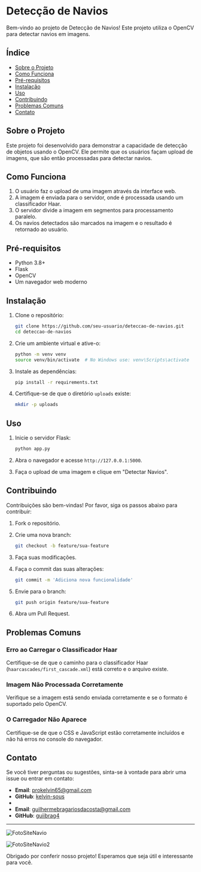 # Detecção de Navios

Bem-vindo ao projeto de Detecção de Navios! Este projeto utiliza o OpenCV para detectar navios em imagens.

## Índice

- [Sobre o Projeto](#sobre-o-projeto)
- [Como Funciona](#como-funciona)
- [Pré-requisitos](#pré-requisitos)
- [Instalação](#instalação)
- [Uso](#uso)
- [Contribuindo](#contribuindo)
- [Problemas Comuns](#problemas-comuns)
- [Contato](#contato)

## Sobre o Projeto

Este projeto foi desenvolvido para demonstrar a capacidade de detecção de objetos usando o OpenCV. Ele permite que os usuários façam upload de imagens, que são então processadas para detectar navios.

## Como Funciona

1. O usuário faz o upload de uma imagem através da interface web.
2. A imagem é enviada para o servidor, onde é processada usando um classificador Haar.
3. O servidor divide a imagem em segmentos para processamento paralelo.
4. Os navios detectados são marcados na imagem e o resultado é retornado ao usuário.

## Pré-requisitos

- Python 3.8+
- Flask
- OpenCV
- Um navegador web moderno

## Instalação

1. Clone o repositório:

    ```sh
    git clone https://github.com/seu-usuario/deteccao-de-navios.git
    cd deteccao-de-navios
    ```

2. Crie um ambiente virtual e ative-o:

    ```sh
    python -m venv venv
    source venv/bin/activate  # No Windows use: venv\Scripts\activate
    ```

3. Instale as dependências:

    ```sh
    pip install -r requirements.txt
    ```

4. Certifique-se de que o diretório `uploads` existe:

    ```sh
    mkdir -p uploads
    ```

## Uso

1. Inicie o servidor Flask:

    ```sh
    python app.py
    ```

2. Abra o navegador e acesse `http://127.0.0.1:5000`.

3. Faça o upload de uma imagem e clique em "Detectar Navios".

## Contribuindo

Contribuições são bem-vindas! Por favor, siga os passos abaixo para contribuir:

1. Fork o repositório.
2. Crie uma nova branch:

    ```sh
    git checkout -b feature/sua-feature
    ```

3. Faça suas modificações.
4. Faça o commit das suas alterações:

    ```sh
    git commit -m 'Adiciona nova funcionalidade'
    ```

5. Envie para o branch:

    ```sh
    git push origin feature/sua-feature
    ```

6. Abra um Pull Request.

## Problemas Comuns

### Erro ao Carregar o Classificador Haar

Certifique-se de que o caminho para o classificador Haar (`haarcascades/first_cascade.xml`) está correto e o arquivo existe.

### Imagem Não Processada Corretamente

Verifique se a imagem está sendo enviada corretamente e se o formato é suportado pelo OpenCV.

### O Carregador Não Aparece

Certifique-se de que o CSS e JavaScript estão corretamente incluídos e não há erros no console do navegador.

## Contato

Se você tiver perguntas ou sugestões, sinta-se à vontade para abrir uma issue ou entrar em contato:

- **Email**: prokelvin65@gmail.com
- **GitHub**: [kelvin-sous](https://github.com/kelvin-sous)
- 
- **Email**: guilhermebragariosdacosta@gmail.com
- **GitHub**: [guiibrag4](https://github.com/guiibrag4)

---

![FotoSiteNavio](https://github.com/kelvin-sous/Ship-Search-RPC-WBS/assets/145872728/1dba5745-1942-4c9f-b28a-d1be60f73a82)

![FotoSiteNavio2](https://github.com/kelvin-sous/Ship-Search-RPC-WBS/assets/145872728/318e268c-63b1-4bcc-bd6f-4cf7ee08e915)

Obrigado por conferir nosso projeto! Esperamos que seja útil e interessante para você.
